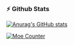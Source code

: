 ### :zap: Github Stats
[![Anurag's GitHub stats](https://github-readme-stats.vercel.app/api?username=heichaowo&show_icons=true)](https://github.com/anuraghazra/github-readme-stats)
<p>
  <a href="https://count.getloli.com/"><img src="https://count.getloli.com/get/@heichaowo?theme=rule34" alt="Moe Counter" title="萌萌计数器"></a>
</p>
